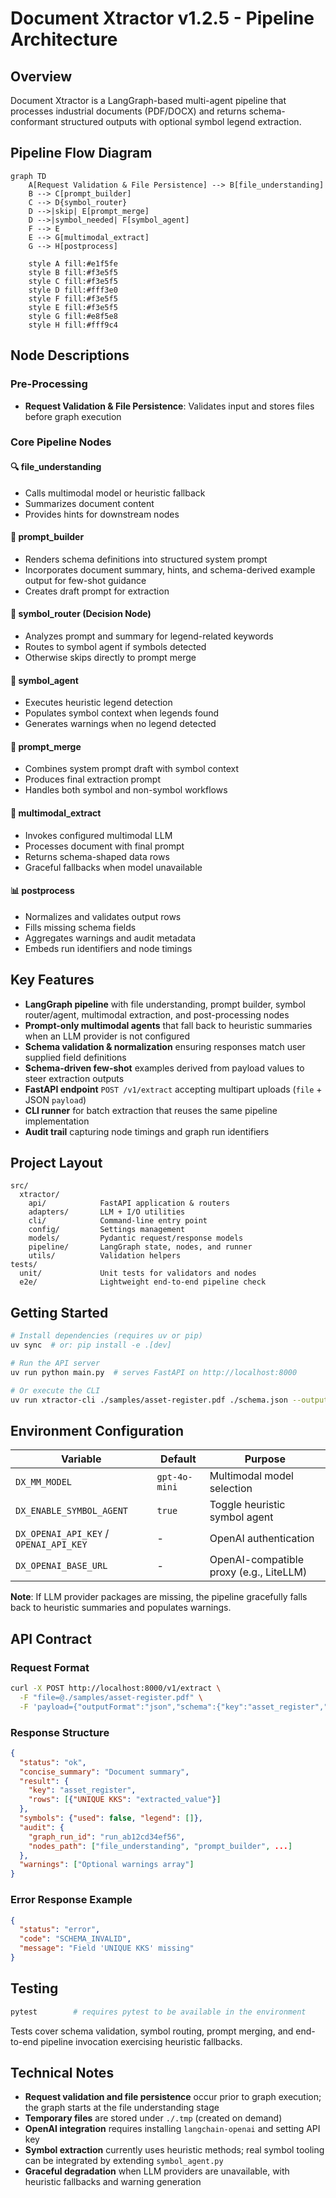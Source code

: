 # Document Xtractor v1.2.5 - Pipeline Architecture

## Overview
Document Xtractor is a LangGraph-based multi-agent pipeline that processes industrial documents (PDF/DOCX) and returns schema-conformant structured outputs with optional symbol legend extraction.

## Pipeline Flow Diagram

```mermaid
graph TD
    A[Request Validation & File Persistence] --> B[file_understanding]
    B --> C[prompt_builder]
    C --> D{symbol_router}
    D -->|skip| E[prompt_merge]
    D -->|symbol_needed| F[symbol_agent]
    F --> E
    E --> G[multimodal_extract]
    G --> H[postprocess]
    
    style A fill:#e1f5fe
    style B fill:#f3e5f5
    style C fill:#f3e5f5
    style D fill:#fff3e0
    style F fill:#f3e5f5
    style E fill:#f3e5f5
    style G fill:#e8f5e8
    style H fill:#fff9c4
```

## Node Descriptions

### Pre-Processing
- **Request Validation & File Persistence**: Validates input and stores files before graph execution

### Core Pipeline Nodes

#### 🔍 file_understanding
- Calls multimodal model or heuristic fallback
- Summarizes document content
- Provides hints for downstream nodes

#### 📝 prompt_builder
- Renders schema definitions into structured system prompt
- Incorporates document summary, hints, and schema-derived example output for few-shot guidance
- Creates draft prompt for extraction

#### 🔀 symbol_router (Decision Node)
- Analyzes prompt and summary for legend-related keywords
- Routes to symbol agent if symbols detected
- Otherwise skips directly to prompt merge

#### 🔣 symbol_agent
- Executes heuristic legend detection
- Populates symbol context when legends found
- Generates warnings when no legend detected

#### 🔗 prompt_merge
- Combines system prompt draft with symbol context
- Produces final extraction prompt
- Handles both symbol and non-symbol workflows

#### 🤖 multimodal_extract
- Invokes configured multimodal LLM
- Processes document with final prompt
- Returns schema-shaped data rows
- Graceful fallbacks when model unavailable

#### 📊 postprocess
- Normalizes and validates output rows
- Fills missing schema fields
- Aggregates warnings and audit metadata
- Embeds run identifiers and node timings

## Key Features

- **LangGraph pipeline** with file understanding, prompt builder, symbol router/agent, multimodal extraction, and post-processing nodes
- **Prompt-only multimodal agents** that fall back to heuristic summaries when an LLM provider is not configured
- **Schema validation & normalization** ensuring responses match user supplied field definitions
- **Schema-driven few-shot** examples derived from payload values to steer extraction outputs
- **FastAPI endpoint** `POST /v1/extract` accepting multipart uploads (`file` + JSON `payload`)
- **CLI runner** for batch extraction that reuses the same pipeline implementation
- **Audit trail** capturing node timings and graph run identifiers

## Project Layout
```
src/
  xtractor/
    api/            FastAPI application & routers
    adapters/       LLM + I/O utilities
    cli/            Command-line entry point
    config/         Settings management
    models/         Pydantic request/response models
    pipeline/       LangGraph state, nodes, and runner
    utils/          Validation helpers
tests/
  unit/             Unit tests for validators and nodes
  e2e/              Lightweight end-to-end pipeline check
```

## Getting Started

```bash
# Install dependencies (requires uv or pip)
uv sync  # or: pip install -e .[dev]

# Run the API server
uv run python main.py  # serves FastAPI on http://localhost:8000

# Or execute the CLI
uv run xtractor-cli ./samples/asset-register.pdf ./schema.json --output result.json
```

## Environment Configuration

| Variable | Default | Purpose |
|----------|---------|---------|
| `DX_MM_MODEL` | `gpt-4o-mini` | Multimodal model selection |
| `DX_ENABLE_SYMBOL_AGENT` | `true` | Toggle heuristic symbol agent |
| `DX_OPENAI_API_KEY` / `OPENAI_API_KEY` | - | OpenAI authentication |
| `DX_OPENAI_BASE_URL` | - | OpenAI-compatible proxy (e.g., LiteLLM) |

**Note**: If LLM provider packages are missing, the pipeline gracefully falls back to heuristic summaries and populates warnings.

## API Contract

### Request Format
```bash
curl -X POST http://localhost:8000/v1/extract \
  -F "file=@./samples/asset-register.pdf" \
  -F 'payload={"outputFormat":"json","schema":{"key":"asset_register","fields":[{"name":"UNIQUE KKS","description":"Unique identifier"}]}}'
```

### Response Structure
```json
{
  "status": "ok",
  "concise_summary": "Document summary",
  "result": {
    "key": "asset_register",
    "rows": [{"UNIQUE KKS": "extracted_value"}]
  },
  "symbols": {"used": false, "legend": []},
  "audit": {
    "graph_run_id": "run_ab12cd34ef56",
    "nodes_path": ["file_understanding", "prompt_builder", ...]
  },
  "warnings": ["Optional warnings array"]
}
```

### Error Response Example
```json
{
  "status": "error",
  "code": "SCHEMA_INVALID",
  "message": "Field 'UNIQUE KKS' missing"
}
```

## Testing

```bash
pytest        # requires pytest to be available in the environment
```

Tests cover schema validation, symbol routing, prompt merging, and end-to-end pipeline invocation exercising heuristic fallbacks.

## Technical Notes

- **Request validation and file persistence** occur prior to graph execution; the graph starts at the file understanding stage
- **Temporary files** are stored under `./.tmp` (created on demand)
- **OpenAI integration** requires installing `langchain-openai` and setting API key
- **Symbol extraction** currently uses heuristic methods; real symbol tooling can be integrated by extending `symbol_agent.py`
- **Graceful degradation** when LLM providers are unavailable, with heuristic fallbacks and warning generation
